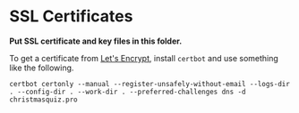 SSL Certificates
============

**Put SSL certificate and key files in this folder.**

To get a certificate from [Let's Encrypt](https://letsencrypt.org), install `certbot` and use something like the following.

```
certbot certonly --manual --register-unsafely-without-email --logs-dir . --config-dir . --work-dir . --preferred-challenges dns -d christmasquiz.pro
```
